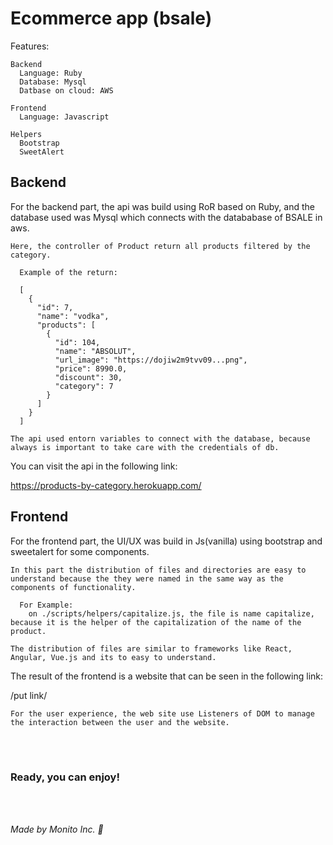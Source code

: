 # Ecommerce app (bsale)

Features:

    Backend
      Language: Ruby
      Database: Mysql
      Datbase on cloud: AWS

    Frontend
      Language: Javascript

    Helpers
      Bootstrap
      SweetAlert

## Backend

For the backend part, the api was build using RoR based on Ruby, and the database used was Mysql which connects with the datababase of BSALE in aws.

    Here, the controller of Product return all products filtered by the category.

      Example of the return:

      [
        {
          "id": 7,
          "name": "vodka",
          "products": [
            {
              "id": 104,
              "name": "ABSOLUT",
              "url_image": "https://dojiw2m9tvv09...png",
              "price": 8990.0,
              "discount": 30,
              "category": 7
            }
          ]
        }
      ]

    The api used entorn variables to connect with the database, because always is important to take care with the credentials of db.



You can visit the api in the following link:

https://products-by-category.herokuapp.com/

## Frontend

For the frontend part, the UI/UX was build in Js(vanilla) using bootstrap and sweetalert for some components.

    In this part the distribution of files and directories are easy to understand because the they were named in the same way as the components of functionality.

      For Example:
        on ./scripts/helpers/capitalize.js, the file is name capitalize, because it is the helper of the capitalization of the name of the product.

    The distribution of files are similar to frameworks like React, Angular, Vue.js and its to easy to understand.

The result of the frontend is a website that can be seen in the following link:

/put link/

    For the user experience, the web site use Listeners of DOM to manage the interaction between the user and the website.

<br/><br/>
### Ready, you can enjoy!

<br/><br/>

*Made by Monito Inc. 🙊*

